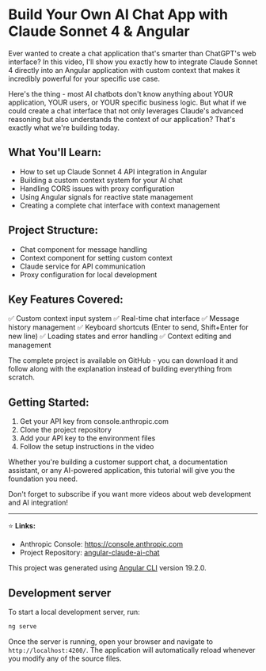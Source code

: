 # Build Your Own AI Chat App with Claude Sonnet 4 & Angular

Ever wanted to create a chat application that's smarter than ChatGPT's web interface? In this video, I'll show you exactly how to integrate Claude Sonnet 4 directly into an Angular application with custom context that makes it incredibly powerful for your specific use case.

Here's the thing - most AI chatbots don't know anything about YOUR application, YOUR users, or YOUR specific business logic. But what if we could create a chat interface that not only leverages Claude's advanced reasoning but also understands the context of our application? That's exactly what we're building today.

## What You'll Learn:
- How to set up Claude Sonnet 4 API integration in Angular
- Building a custom context system for your AI chat
- Handling CORS issues with proxy configuration
- Using Angular signals for reactive state management
- Creating a complete chat interface with context management

## Project Structure:
- Chat component for message handling
- Context component for setting custom context
- Claude service for API communication
- Proxy configuration for local development

## Key Features Covered:
✅ Custom context input system
✅ Real-time chat interface
✅ Message history management
✅ Keyboard shortcuts (Enter to send, Shift+Enter for new line)
✅ Loading states and error handling
✅ Context editing and management

The complete project is available on GitHub - you can download it and follow along with the explanation instead of building everything from scratch.

## Getting Started:
1. Get your API key from console.anthropic.com
2. Clone the project repository
3. Add your API key to the environment files
4. Follow the setup instructions in the video

Whether you're building a customer support chat, a documentation assistant, or any AI-powered application, this tutorial will give you the foundation you need.

Don't forget to subscribe if you want more videos about web development and AI integration!

---

⭐ **Links:**
- Anthropic Console: https://console.anthropic.com
- Project Repository: [angular-claude-ai-chat](https://github.com/adnan-halilovic/angular-claude-ai-chat)


This project was generated using [Angular CLI](https://github.com/angular/angular-cli) version 19.2.0.

## Development server

To start a local development server, run:

```bash
ng serve
```

Once the server is running, open your browser and navigate to `http://localhost:4200/`. The application will automatically reload whenever you modify any of the source files.
